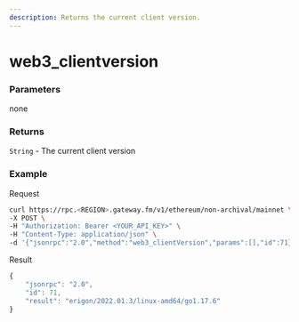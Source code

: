 ```yaml
---
description: Returns the current client version.
---
```


# web3\_clientversion

### **Parameters**

none

### **Returns**

`String` - The current client version

### **Example**

Request

```bash
curl https://rpc.<REGION>.gateway.fm/v1/ethereum/non-archival/mainnet \
-X POST \
-H "Authorization: Bearer <YOUR_API_KEY>" \
-H "Content-Type: application/json" \
-d '{"jsonrpc":"2.0","method":"web3_clientVersion","params":[],"id":71}'
```

Result

```javascript
{
    "jsonrpc": "2.0",
    "id": 71,
    "result": "erigon/2022.01.3/linux-amd64/go1.17.6"
}
```

